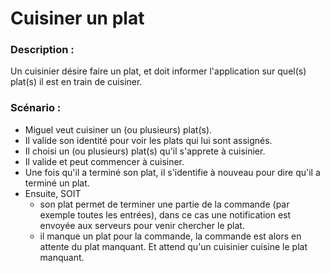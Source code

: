 # Cuisiner un plat

### Description :

Un cuisinier désire faire un plat, et doit informer l'application sur quel(s) plat(s) il est en train de cuisiner.

### Scénario :

- Miguel veut cuisiner un (ou plusieurs) plat(s).
- Il valide son identité pour voir les plats qui lui sont assignés.
- Il choisi un (ou plusieurs) plat(s) qu'il s'apprete à cuisinier. 
- Il valide et peut commencer à cuisiner.
- Une fois qu'il a terminé son plat, il s'identifie à nouveau pour dire qu'il a terminé un plat.
- Ensuite, SOIT 
    * son plat permet de terminer une partie de la commande (par exemple toutes les entrées), 
      dans ce cas une notification est envoyée aux serveurs pour venir chercher le plat.
    * il manque un plat pour la commande, la commande est alors en attente du plat manquant. 
      Et attend qu'un cuisinier cuisine le plat manquant.
